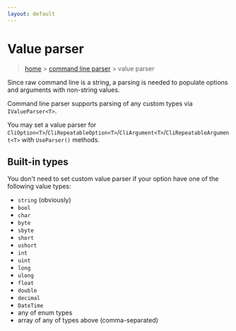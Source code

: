 ```yaml
---
layout: default
---
```

# Value parser

> [home](..) > [command line parser](README) > value parser

Since raw command line is a string, a parsing is needed to populate options and arguments with non-string values.

Command line parser supports parsing of any custom types via `IValueParser<T>`.

You may set a value parser for `CliOption<T>`/`CliRepeatableOption<T>`/`CliArgument<T>`/`CliRepeatableArgument<T>` with `UseParser()` methods.

## Built-in types

You don't need to set custom value parser if your option have one of the following value types:

* `string` (obviously)
* `bool`
* `char`
* `byte`
* `sbyte`
* `short`
* `ushort`
* `int`
* `uint`
* `long`
* `ulong`
* `float`
* `double`
* `decimal`
* `DateTime`
* any of enum types
* array of any of types above (comma-separated)